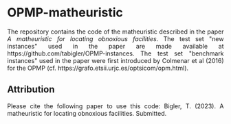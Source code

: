 # OPMP-matheuristic

<p align="justify">
The repository contains the code of the matheuristic described in the paper <i>A matheuristic for locating obnoxious facilities</i>. The test set "new instances" used in the paper are made available at https://github.com/tabigler/OPMP-instances. The test set "benchmark instances" used in the paper were first introduced by Colmenar et al (2016) for the OPMP (cf. https://grafo.etsii.urjc.es/optsicom/opm.html).
</p>

## Attribution

<p align="justify">
Please cite the following paper to use this code: Bigler, T. (2023). A matheuristic for locating obnoxious facilities. Submitted.
</p>
